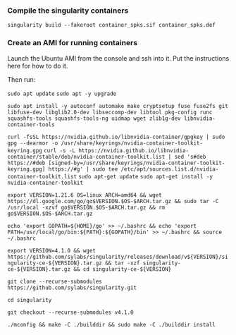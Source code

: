 ### Compile the singularity containers

``singularity build --fakeroot container_spks.sif container_spks.def``


### Create an AMI for running containers

Launch the Ubuntu AMI from the console and ssh into it.
Put the instructions here for how to do it.

Then run:


``sudo apt update``
``sudo apt -y upgrade``

``sudo apt install -y autoconf automake make cryptsetup fuse fuse2fs git libfuse-dev libglib2.0-dev libseccomp-dev libtool pkg-config runc squashfs-tools squashfs-tools-ng uidmap wget zlib1g-dev libnvidia-container-tools``

``curl -fsSL https://nvidia.github.io/libnvidia-container/gpgkey | sudo gpg --dearmor -o /usr/share/keyrings/nvidia-container-toolkit-keyring.gpg``
``curl -s -L https://nvidia.github.io/libnvidia-container/stable/deb/nvidia-container-toolkit.list | sed 's#deb https://#deb [signed-by=/usr/share/keyrings/nvidia-container-toolkit-keyring.gpg] https://#g' | sudo tee /etc/apt/sources.list.d/nvidia-container-toolkit.list``
``sudo apt-get update``
``sudo apt-get install -y nvidia-container-toolkit``

``export VERSION=1.21.6 OS=linux ARCH=amd64 && wget https://dl.google.com/go/go$VERSION.$OS-$ARCH.tar.gz && sudo tar -C /usr/local -xzvf go$VERSION.$OS-$ARCH.tar.gz && rm go$VERSION.$OS-$ARCH.tar.gz``


``echo 'export GOPATH=${HOME}/go' >> ~/.bashrc && echo 'export PATH=/usr/local/go/bin:${PATH}:${GOPATH}/bin' >> ~/.bashrc && source ~/.bashrc``

``export VERSION=4.1.0 && wget https://github.com/sylabs/singularity/releases/download/v${VERSION}/singularity-ce-${VERSION}.tar.gz && tar -xzf singularity-ce-${VERSION}.tar.gz && cd singularity-ce-${VERSION}``

``git clone --recurse-submodules https://github.com/sylabs/singularity.git``

``cd singularity``

``git checkout --recurse-submodules v4.1.0``

``./mconfig && make -C ./builddir && sudo make -C ./builddir install``
